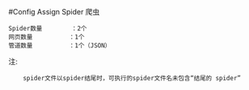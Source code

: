 #Config Assign Spider
爬虫

    Spider数量        ：2个
    网页数量          ：1个
    管道数量          ：1个（JSON）
   
注:
    
        spider文件以spider结尾时，可执行的spider文件名未包含“结尾的 spider”

